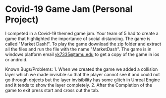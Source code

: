 # Covid-19 Game Jam (Personal Project)
I competed in a Covid-19 themed game jam. Your team of 5 had to create a game that highlighted the importance of social distancing. The game is called "Market Dash!". To play the game download the zip folder and extract all the files and run the file with the name "MarketDash". The game is in windows platform email yk7335@tamu.edu to get a copy of the game in ios or android.

Known Bugs/Problems:
	1. When we created the game we added a collision layer which we made invisible so that the player cannot see it and could not go 	through objects but the layer invisibility has some glitch in Unreal Engine and it tends to show the layer completely. 
	2. After the Completion of the game to exit press start and cross out the tab. 
